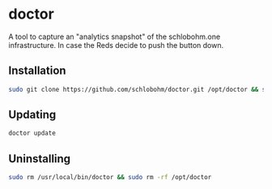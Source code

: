 # doctor

A tool to capture an "analytics snapshot" of the schlobohm.one infrastructure. In case the Reds decide to push the button down.

## Installation

```bash
sudo git clone https://github.com/schlobohm/doctor.git /opt/doctor && sudo ln -s /opt/doctor/doctor.sh /usr/local/bin/doctor && sudo chmod a+x /usr/local/bin/doctor
```

## Updating

```bash
doctor update
```

## Uninstalling

```bash
sudo rm /usr/local/bin/doctor && sudo rm -rf /opt/doctor
```
